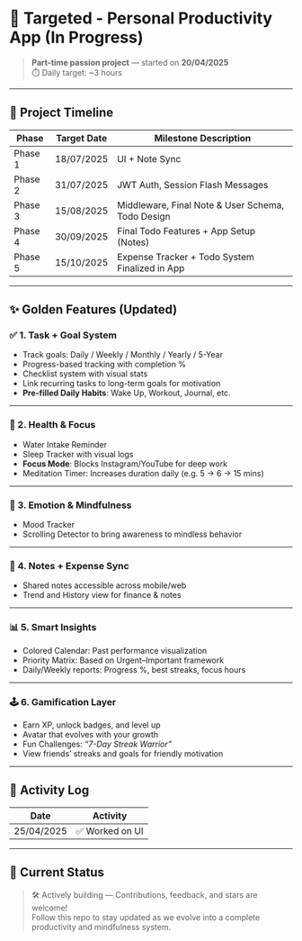 # 🎯 Targeted - Personal Productivity App (In Progress)

> **Part-time passion project** — started on **20/04/2025**  
> ⏱️ Daily target: ~3 hours

---

## 📅 Project Timeline

| Phase    | Target Date      | Milestone Description                                     |
|----------|------------------|-----------------------------------------------------------|
| Phase 1  | 18/07/2025       | UI + Note Sync                                            |
| Phase 2  | 31/07/2025       | JWT Auth, Session Flash Messages                          |
| Phase 3  | 15/08/2025       | Middleware, Final Note & User Schema, Todo Design         |
| Phase 4  | 30/09/2025       | Final Todo Features + App Setup (Notes)                   |
| Phase 5  | 15/10/2025       | Expense Tracker + Todo System Finalized in App            |

---

## ✨ Golden Features (Updated)

### ✅ 1. Task + Goal System
- Track goals: Daily / Weekly / Monthly / Yearly / 5-Year
- Progress-based tracking with completion %
- Checklist system with visual stats
- Link recurring tasks to long-term goals for motivation
- **Pre-filled Daily Habits**: Wake Up, Workout, Journal, etc.

---

### 💪 2. Health & Focus
- Water Intake Reminder
- Sleep Tracker with visual logs
- **Focus Mode**: Blocks Instagram/YouTube for deep work
- Meditation Timer: Increases duration daily (e.g. 5 → 6 → 15 mins)

---

### 🧠 3. Emotion & Mindfulness
- Mood Tracker
- Scrolling Detector to bring awareness to mindless behavior

---

### 📝 4. Notes + Expense Sync
- Shared notes accessible across mobile/web
- Trend and History view for finance & notes

---

### 📊 5. Smart Insights
- Colored Calendar: Past performance visualization
- Priority Matrix: Based on Urgent–Important framework
- Daily/Weekly reports: Progress %, best streaks, focus hours

---

### 🕹️ 6. Gamification Layer
- Earn XP, unlock badges, and level up
- Avatar that evolves with your growth
- Fun Challenges: *“7-Day Streak Warrior”*
- View friends’ streaks and goals for friendly motivation

---

## 🧾 Activity Log

| Date       | Activity            |
|------------|---------------------|
| 25/04/2025 | ✅ Worked on UI      |

---

## 🚧 Current Status 

> 🛠️ Actively building — Contributions, feedback, and stars are welcome!  
> Follow this repo to stay updated as we evolve into a complete productivity and mindfulness system.  

